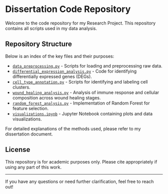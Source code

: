 # Dissertation Code Repository

Welcome to the code repository for my Research Project. This repository contains all scripts used in my data analysis.

## Repository Structure

Below is an index of the key files and their purposes:

- [`data_preprocessing.py`](./data_preprocessing.py) - Scripts for loading and preprocessing raw data.
- [`differential_expression_analysis.py`](./differential_expression_analysis.py) - Code for identifying differentially expressed genes (DEGs).
- [`cell_type_annotation.py`](./cell_type_annotation.py) - Scripts for identifying and labeling cell clusters.
- [`wound_healing_analysis.py`](./wound_healing_analysis.py) - Analysis of immune response and cellular composition across wound healing stages.
- [`random_forest_analysis.py`](./random_forest_analysis.py) - Implementation of Random Forest for feature selection.
- [`visualizations.ipynb`](./visualizations.ipynb) - Jupyter Notebook containing plots and data visualizations.

For detailed explanations of the methods used, please refer to my dissertation document.

## License
This repository is for academic purposes only. Please cite appropriately if using any part of this work.

---

If you have any questions or need further clarification, feel free to reach out!
